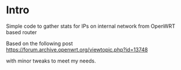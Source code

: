 # Intro

Simple code to gather stats for IPs on internal network from OpenWRT based router

Based on the following post  https://forum.archive.openwrt.org/viewtopic.php?id=13748

with minor tweaks to meet my needs.


